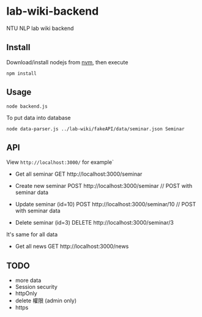 # lab-wiki-backend
NTU NLP lab wiki backend

## Install
Download/install nodejs from [nvm](https://nodejs.org/en/download/package-manager/#nvm), then execute
    
    npm install

## Usage

    node backend.js

To put data into database

    node data-parser.js ../lab-wiki/fakeAPI/data/seminar.json Seminar



## API

View `http://localhost:3000/` for example`

- Get all seminar
    GET  http://localhost:3000/seminar

- Create new seminar
    POST http://localhost:3000/seminar
    // POST with seminar data

- Update seminar (id=10)
    POST http://localhost:3000/seminar/10
    // POST with seminar data 

- Delete seminar (id=3)
    DELETE http://localhost:3000/seminar/3

It's same for all data

- Get all news
    GET  http://localhost:3000/news


## TODO
- more data
- Session security
- httpOnly
- delete 權限 (admin only)
- https


